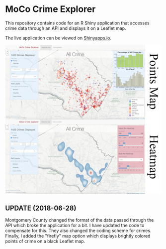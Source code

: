 # MoCo Crime Explorer
This repository contains code for an R Shiny application that accesses crime data through an API and displays it on a Leaflet map.

The live application can be viewed on <a href='https://brandonkopp.shinyapps.io/MoCo-Crime-Explorer/'>Shinyapps.io</a>.

<img src='https://github.com/brandonkopp/MoCo-Crime-Explorer/blob/master/www/Overall.png' width="700">

## UPDATE (2018-06-28)
Montgomery County changed the format of the data passed through the API which broke the application for a bit. I have updated the code to compensate for this. They also changed the coding scheme for crimes.  Finally, I added the "firefly" map option which displays brightly colored points of crime on a black Leaflet map.